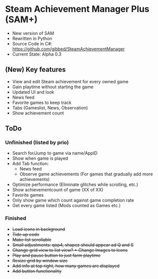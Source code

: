 # Steam Achievement Manager Plus (SAM+)
- New version of SAM
- Rewritten in Python
- Source Code in C#: https://github.com/gibbed/SteamAchievementManager
- Current State: Alpha 0.3

## (New) Key features
- View and edit Steam achievement for every owned game
- Gain playtime without starting the game
- Updated UI and look
- News feed
- Favorite games to keep track
- Tabs (Gameslist, News, Observation)
- Show achievement count

## ToDo
### Unfinished (listed by prio)
- Search for/Jump to game via name/AppID
- Show when game is played
- Add Tab function:
    - News feed
    - Observe game achievements (For games that gradually add more achievements)
- Optimize performance (Eliminate glitches while scrolling, etc.)
- Show achievementcount of game (XX of XX)
- Favorite games
- Only show game which count against game completion rate
- Get every game listed (Mods counted as Games etc.)

### Finished
- ~~Load icons in background~~
- ~~Tide up code~~
- ~~Make list scrollable~~
- ~~Small adjustments: qop4, shapez should appear ad Q and S~~
- ~~Change grid view to list view? + Change Images to Icons~~
- ~~Play and pause button to just farm playtime~~
- ~~Resize grid by window size~~
- ~~Add info at top right, how many games are displayed~~
- ~~Add button functionality~~